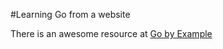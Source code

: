 #Learning Go from a website

There is an awesome resource at [Go by Example](https://gobyexample.com/)
